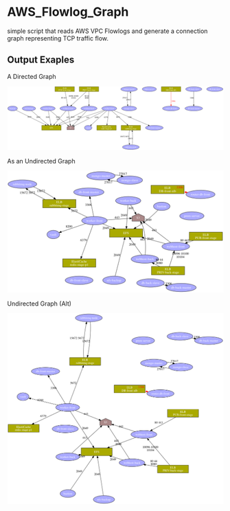 # AWS_Flowlog_Graph
simple script that reads AWS VPC Flowlogs and generate a connection graph representing TCP traffic flow.


Output Exaples
-------------

A Directed Graph

<img src='https://raw.githubusercontent.com/evilpete/AWS_Flowlog_Graph/master/Example_Output/xvlog-dot.png' width=700 title='Directed Graph'>

As an Undirected Graph

<img src='https://raw.githubusercontent.com/evilpete/AWS_Flowlog_Graph/master/Example_Output/xvlog-fdp.png' width=700 title='Undirected Graph'>

Undirected Graph (Alt)

<img src='https://raw.githubusercontent.com/evilpete/AWS_Flowlog_Graph/master/Example_Output/xvlog-neato.png' width=600 title='Undirected Graph'>
